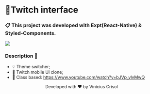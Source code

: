 # 📌Twitch interface 

### 📋 This project was developed with Expt(React-Native) & Styled-Components.


  ![](https://media.discordapp.net/attachments/738444683469914142/750720048963911790/d25c370b-7fe2-46e1-a9e6-3ae2d99aff5d.jpg?width=296&height=642)


### Description 🚀

- 💡 Theme switcher;
- 📙 Twitch mobile UI clone;
- 🚀 Class based: https://www.youtube.com/watch?v=bJVp_vlvMwQ

<p align="center">
  Developed with ❤️ by Vinícius Crisol
</p>
